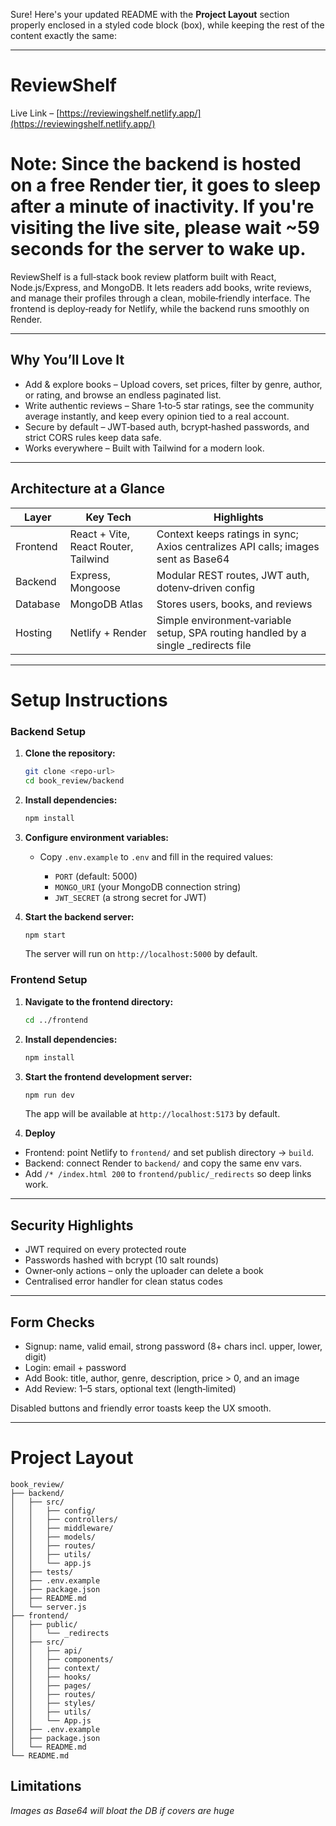 Sure! Here's your updated README with the **Project Layout** section properly enclosed in a styled code block (box), while keeping the rest of the content exactly the same:

---

# ReviewShelf

Live Link – [https://reviewingshelf.netlify.app/](https://reviewingshelf.netlify.app/)

# **Note**: Since the backend is hosted on a free Render tier, it goes to sleep after a minute of inactivity. If you're visiting the live site, please wait \~59 seconds for the server to wake up.

ReviewShelf is a full‑stack book review platform built with React, Node.js/Express, and MongoDB. It lets readers add books, write reviews, and manage their profiles through a clean, mobile‑friendly interface. The frontend is deploy‑ready for Netlify, while the backend runs smoothly on Render.

---

## Why You’ll Love It

* Add & explore books – Upload covers, set prices, filter by genre, author, or rating, and browse an endless paginated list.
* Write authentic reviews – Share 1‑to‑5 star ratings, see the community average instantly, and keep every opinion tied to a real account.
* Secure by default – JWT‑based auth, bcrypt‑hashed passwords, and strict CORS rules keep data safe.
* Works everywhere – Built with Tailwind for a modern look.

---

## Architecture at a Glance

| Layer    | Key Tech                             | Highlights                                                                          |
| -------- | ------------------------------------ | ----------------------------------------------------------------------------------- |
| Frontend | React + Vite, React Router, Tailwind | Context keeps ratings in sync; Axios centralizes API calls; images sent as Base64   |
| Backend  | Express, Mongoose                    | Modular REST routes, JWT auth, dotenv‑driven config                                 |
| Database | MongoDB Atlas                        | Stores users, books, and reviews                                                    |
| Hosting  | Netlify + Render                     | Simple environment‑variable setup, SPA routing handled by a single \_redirects file |

---

# Setup Instructions

### Backend Setup

1. **Clone the repository:**

   ```bash
   git clone <repo-url>
   cd book_review/backend
   ```
2. **Install dependencies:**

   ```bash
   npm install
   ```
3. **Configure environment variables:**

   * Copy `.env.example` to `.env` and fill in the required values:

     * `PORT` (default: 5000)
     * `MONGO_URI` (your MongoDB connection string)
     * `JWT_SECRET` (a strong secret for JWT)
4. **Start the backend server:**

   ```bash
   npm start
   ```

   The server will run on `http://localhost:5000` by default.

### Frontend Setup

1. **Navigate to the frontend directory:**

   ```bash
   cd ../frontend
   ```

2. **Install dependencies:**

   ```bash
   npm install
   ```

3. **Start the frontend development server:**

   ```bash
   npm run dev
   ```

   The app will be available at `http://localhost:5173` by default.

4. **Deploy**

* Frontend: point Netlify to `frontend/` and set publish directory → `build`.
* Backend: connect Render to `backend/` and copy the same env vars.
* Add `/* /index.html 200` to `frontend/public/_redirects` so deep links work.

---

## Security Highlights

* JWT required on every protected route
* Passwords hashed with bcrypt (10 salt rounds)
* Owner‑only actions – only the uploader can delete a book
* Centralised error handler for clean status codes

---

## Form Checks

* Signup: name, valid email, strong password (8+ chars incl. upper, lower, digit)
* Login: email + password
* Add Book: title, author, genre, description, price > 0, and an image
* Add Review: 1–5 stars, optional text (length‑limited)

Disabled buttons and friendly error toasts keep the UX smooth.

---

# Project Layout

```
book_review/
├── backend/
│   ├── src/
│   │   ├── config/
│   │   ├── controllers/
│   │   ├── middleware/
│   │   ├── models/
│   │   ├── routes/
│   │   ├── utils/
│   │   └── app.js
│   ├── tests/
│   ├── .env.example
│   ├── package.json
│   ├── README.md
│   └── server.js
├── frontend/
│   ├── public/
│   │   └── _redirects
│   ├── src/
│   │   ├── api/
│   │   ├── components/
│   │   ├── context/
│   │   ├── hooks/
│   │   ├── pages/
│   │   ├── routes/
│   │   ├── styles/
│   │   ├── utils/
│   │   └── App.js
│   ├── .env.example
│   ├── package.json
│   └── README.md
└── README.md
```
## Limitations
*Images as Base64 will bloat the DB if covers are huge*

